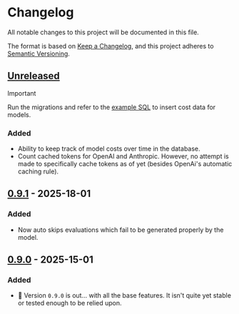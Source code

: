 # Changelog

All notable changes to this project will be documented in this file.

The format is based on [Keep a Changelog](https://keepachangelog.com/en/1.1.0/),
and this project adheres to [Semantic Versioning](https://semver.org/spec/v2.0.0.html).

## [Unreleased]

> [!IMPORTANT]
> Run the migrations and refer to the [example SQL](/docs/example/data/sql/2025-01-19-1-add-currencies-and-model-costs.sql) to insert cost data for models.

### Added

- Ability to keep track of model costs over time in the database.
- Count cached tokens for OpenAI and Anthropic. However, no attempt is made to specifically cache tokens as of yet (besides OpenAi's automatic caching rule).

## [0.9.1] - 2025-18-01

### Added

- Now auto skips evaluations which fail to be generated properly by the model.

## [0.9.0] - 2025-15-01

### Added

- 🎉 Version `0.9.0` is out... with all the base features. It isn't quite yet stable or tested enough to be relied upon.

[Unreleased]: https://github.com/gerukin/ai-tester/compare/v0.9.1...HEAD
[0.9.1]: https://github.com/gerukin/ai-tester/compare/v0.9.0...v0.9.1
[0.9.0]: https://github.com/gerukin/ai-tester/releases/tag/0.9.0
